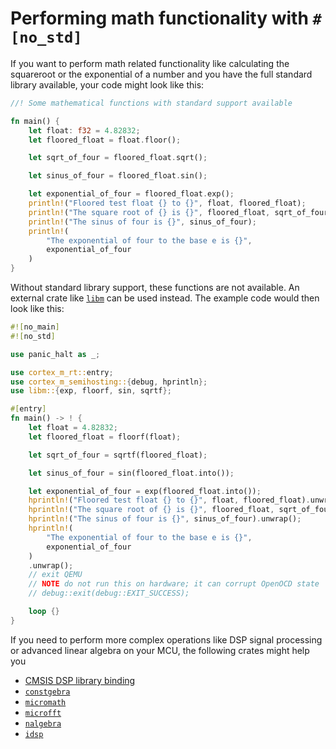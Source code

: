 # Performing math functionality with `#[no_std]`

If you want to perform math related functionality like calculating the squareroot or
the exponential of a number and you have the full standard library available, your code
might look like this:

```rs
//! Some mathematical functions with standard support available

fn main() {
    let float: f32 = 4.82832;
    let floored_float = float.floor();

    let sqrt_of_four = floored_float.sqrt();

    let sinus_of_four = floored_float.sin();

    let exponential_of_four = floored_float.exp();
    println!("Floored test float {} to {}", float, floored_float);
    println!("The square root of {} is {}", floored_float, sqrt_of_four);
    println!("The sinus of four is {}", sinus_of_four);
    println!(
        "The exponential of four to the base e is {}",
        exponential_of_four
    )
}
```

Without standard library support, these functions are not available.
An external crate like [`libm`](https://crates.io/crates/libm) can be used instead. The example code
would then look like this:

```rs
#![no_main]
#![no_std]

use panic_halt as _;

use cortex_m_rt::entry;
use cortex_m_semihosting::{debug, hprintln};
use libm::{exp, floorf, sin, sqrtf};

#[entry]
fn main() -> ! {
    let float = 4.82832;
    let floored_float = floorf(float);

    let sqrt_of_four = sqrtf(floored_float);

    let sinus_of_four = sin(floored_float.into());

    let exponential_of_four = exp(floored_float.into());
    hprintln!("Floored test float {} to {}", float, floored_float).unwrap();
    hprintln!("The square root of {} is {}", floored_float, sqrt_of_four).unwrap();
    hprintln!("The sinus of four is {}", sinus_of_four).unwrap();
    hprintln!(
        "The exponential of four to the base e is {}",
        exponential_of_four
    )
    .unwrap();
    // exit QEMU
    // NOTE do not run this on hardware; it can corrupt OpenOCD state
    // debug::exit(debug::EXIT_SUCCESS);

    loop {}
}
```

If you need to perform more complex operations like DSP signal processing or advanced linear
algebra on your MCU, the following crates might help you

- [CMSIS DSP library binding](https://github.com/jacobrosenthal/cmsis-dsp-sys)
- [`constgebra`](https://crates.io/crates/constgebra)
- [`micromath`](https://github.com/tarcieri/micromath)
- [`microfft`](https://crates.io/crates/microfft)
- [`nalgebra`](https://github.com/dimforge/nalgebra)
- [`idsp`](https://github.com/quartiq/idsp)
